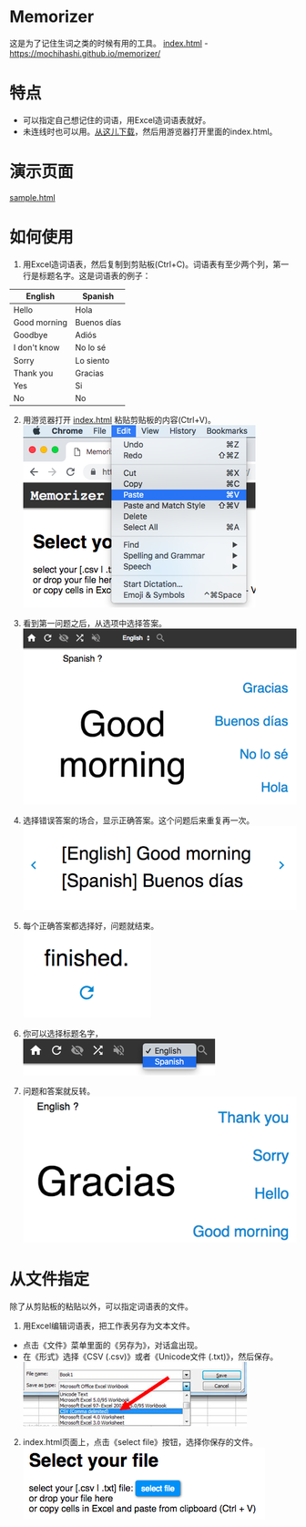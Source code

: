 # Memorizer
这是为了记住生词之类的时候有用的工具。
<a target="_blank" href="https://mochihashi.github.io/memorizer/">index.html</a> - https://mochihashi.github.io/memorizer/

# 特点

* 可以指定自己想记住的词语，用Excel造词语表就好。
* 未连线时也可以用。<a href="memorizer.zip" download="memorizer.zip">从这儿下载</a>，然后用游览器打开里面的index.html。

# 演示页面

<a target="_blank" href="https://mochihashi.github.io/memorizer/sample.html">sample.html</a>

# 如何使用

1. 用Excel造词语表，然后复制到剪贴板(Ctrl+C)。词语表有至少两个列，第一行是标题名字。这是词语表的例子：

| English | Spanish |
| ---- | ---- |
| Hello | Hola |
| Good morning | Buenos días |
| Goodbye | Adiós |
| I don't know | No lo sé |
| Sorry | Lo siento |
| Thank you | Gracias |
| Yes | Si |
| No | No |

2. 用游览器打开 <a target="_blank" href="https://mochihashi.github.io/memorizer/">index.html</a> 粘贴剪贴板的内容(Ctrl+V)。<br/>
	<kbd><img src="https://raw.githubusercontent.com/mochihashi/memorizer/master/images/paste.png"></kbd>

3. 看到第一问题之后，从选项中选择答案。<br/>
	<kbd><img src="https://raw.githubusercontent.com/mochihashi/memorizer/master/images/question.png"></kbd>

4. 选择错误答案的场合，显示正确答案。这个问题后来重复再一次。<br/>
	<kbd><img src="https://raw.githubusercontent.com/mochihashi/memorizer/master/images/answer.png"></kbd>

5. 每个正确答案都选择好，问题就结束。<br/>
	<kbd><img src="https://raw.githubusercontent.com/mochihashi/memorizer/master/images/finished.png"></kbd>

6. 你可以选择标题名字，<br/>
	<kbd><img src="https://raw.githubusercontent.com/mochihashi/memorizer/master/images/change-column.png"></kbd>

7. 问题和答案就反转。<br/>
	<kbd><img src="https://raw.githubusercontent.com/mochihashi/memorizer/master/images/question2.png"></kbd>

# 从文件指定

除了从剪贴板的粘贴以外，可以指定词语表的文件。

1. 用Excel编辑词语表，把工作表另存为文本文件。
  * 点击《文件》菜单里面的《另存为》，对话盒出现。
  * 在《形式》选择《CSV (.csv)》或者《Unicode文件 (.txt)》，然后保存。<br/>
	<kbd><img src="https://raw.githubusercontent.com/mochihashi/memorizer/master/images/save-as-csv.png"></kbd>

2. index.html页面上，点击《select file》按钮，选择你保存的文件。<br/>
	<kbd><img src="https://raw.githubusercontent.com/mochihashi/memorizer/master/images/select-file.png"></kbd>
